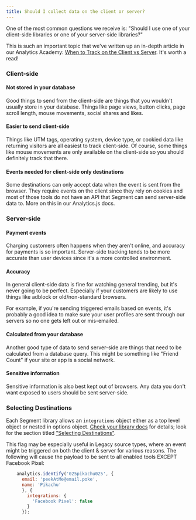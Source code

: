 ```yaml
---
title: Should I collect data on the client or server?
---
```


One of the most common questions we receive is: "Should I use one of your client-side libraries or one of your server-side libraries?"

This is such an important topic that we've written up an in-depth article in our Analytics Academy: [When to Track on the Client vs Server](https://segment.com/academy/collecting-data/when-to-track-on-the-client-vs-server/). It's worth a read!

### Client-side

#### Not stored in your database

Good things to send from the client-side are things that you wouldn't usually store in your database. Things like page views, button clicks, page scroll length, mouse movements, social shares and likes.

#### Easier to send client-side

Things like UTM tags, operating system, device type, or cookied data like returning visitors are all easiest to track client-side. Of course, some things like mouse movements are only available on the client-side so you should definitely track that there.

#### Events needed for client-side only destinations

Some destinations can only accept data when the event is sent from the browser. They require events on the client since they rely on cookies and most of those tools do not have an API that Segment can send server-side data to. More on this in our Analytics.js docs.

### Server-side

#### Payment events

Charging customers often happens when they aren't online, and accuracy for payments is so important. Server-side tracking tends to be more accurate than user devices since it's a more controlled environment.

#### Accuracy

In general client-side data is fine for watching general trending, but it's never going to be perfect. Especially if your customers are likely to use things like adblock or old/non-standard browsers.

For example, if you're sending triggered emails based on events, it's probably a good idea to make sure your user profiles are sent through our servers so no one gets left out or mis-emailed.

#### Calculated from your database

Another good type of data to send server-side are things that need to be calculated from a database query. This might be something like "Friend Count" if your site or app is a social network.

#### Sensitive information

Sensitive information is also best kept out of browsers. Any data you don't want exposed to users should be sent server-side.

### Selecting Destinations

Each Segment library allows an `integrations` object either as a top level object or nested in options object. [Check your library docs](https://segment.com/docs/connections/sources/) for details; look for the section titled ["Selecting Destinations"](https://segment.com/docs/connections/sources/catalog/libraries/website/javascript/#selecting-integrations).

This flag may be especially useful in Legacy source types, where an event might be triggered on both the client & server for various reasons. The following will cause the payload to be sent to all enabled tools EXCEPT Facebook Pixel:

```js
    analytics.identify('025pikachu025', {
      email: 'peekAtMe@email.poke',
      name: 'Pikachu'
      }, {
        integrations: {
          'Facebook Pixel': false
        }
      });
```
